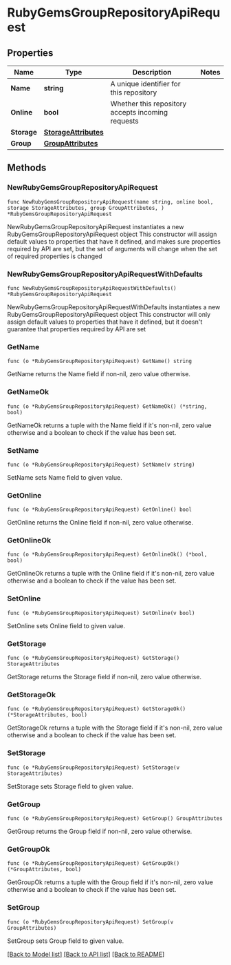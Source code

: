# RubyGemsGroupRepositoryApiRequest

## Properties

Name | Type | Description | Notes
------------ | ------------- | ------------- | -------------
**Name** | **string** | A unique identifier for this repository | 
**Online** | **bool** | Whether this repository accepts incoming requests | 
**Storage** | [**StorageAttributes**](StorageAttributes.md) |  | 
**Group** | [**GroupAttributes**](GroupAttributes.md) |  | 

## Methods

### NewRubyGemsGroupRepositoryApiRequest

`func NewRubyGemsGroupRepositoryApiRequest(name string, online bool, storage StorageAttributes, group GroupAttributes, ) *RubyGemsGroupRepositoryApiRequest`

NewRubyGemsGroupRepositoryApiRequest instantiates a new RubyGemsGroupRepositoryApiRequest object
This constructor will assign default values to properties that have it defined,
and makes sure properties required by API are set, but the set of arguments
will change when the set of required properties is changed

### NewRubyGemsGroupRepositoryApiRequestWithDefaults

`func NewRubyGemsGroupRepositoryApiRequestWithDefaults() *RubyGemsGroupRepositoryApiRequest`

NewRubyGemsGroupRepositoryApiRequestWithDefaults instantiates a new RubyGemsGroupRepositoryApiRequest object
This constructor will only assign default values to properties that have it defined,
but it doesn't guarantee that properties required by API are set

### GetName

`func (o *RubyGemsGroupRepositoryApiRequest) GetName() string`

GetName returns the Name field if non-nil, zero value otherwise.

### GetNameOk

`func (o *RubyGemsGroupRepositoryApiRequest) GetNameOk() (*string, bool)`

GetNameOk returns a tuple with the Name field if it's non-nil, zero value otherwise
and a boolean to check if the value has been set.

### SetName

`func (o *RubyGemsGroupRepositoryApiRequest) SetName(v string)`

SetName sets Name field to given value.


### GetOnline

`func (o *RubyGemsGroupRepositoryApiRequest) GetOnline() bool`

GetOnline returns the Online field if non-nil, zero value otherwise.

### GetOnlineOk

`func (o *RubyGemsGroupRepositoryApiRequest) GetOnlineOk() (*bool, bool)`

GetOnlineOk returns a tuple with the Online field if it's non-nil, zero value otherwise
and a boolean to check if the value has been set.

### SetOnline

`func (o *RubyGemsGroupRepositoryApiRequest) SetOnline(v bool)`

SetOnline sets Online field to given value.


### GetStorage

`func (o *RubyGemsGroupRepositoryApiRequest) GetStorage() StorageAttributes`

GetStorage returns the Storage field if non-nil, zero value otherwise.

### GetStorageOk

`func (o *RubyGemsGroupRepositoryApiRequest) GetStorageOk() (*StorageAttributes, bool)`

GetStorageOk returns a tuple with the Storage field if it's non-nil, zero value otherwise
and a boolean to check if the value has been set.

### SetStorage

`func (o *RubyGemsGroupRepositoryApiRequest) SetStorage(v StorageAttributes)`

SetStorage sets Storage field to given value.


### GetGroup

`func (o *RubyGemsGroupRepositoryApiRequest) GetGroup() GroupAttributes`

GetGroup returns the Group field if non-nil, zero value otherwise.

### GetGroupOk

`func (o *RubyGemsGroupRepositoryApiRequest) GetGroupOk() (*GroupAttributes, bool)`

GetGroupOk returns a tuple with the Group field if it's non-nil, zero value otherwise
and a boolean to check if the value has been set.

### SetGroup

`func (o *RubyGemsGroupRepositoryApiRequest) SetGroup(v GroupAttributes)`

SetGroup sets Group field to given value.



[[Back to Model list]](../README.md#documentation-for-models) [[Back to API list]](../README.md#documentation-for-api-endpoints) [[Back to README]](../README.md)


